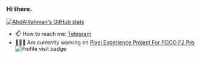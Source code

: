 ### Hi there.

[![AbdAlRahman's GitHub stats](https://github-readme-stats.vercel.app/api?username=jackson177&show_icons=true&theme=radical&hide_border=true&count_private=true&include_all_commits=true)](https://github.com/jackson177/?tab=repositories)
- 📫 How to reach me: [Telegram](https://t.me/Alhaialy_21)
- 👨🏻‍💻 Am currently working on [Pixel Experience Project For POCO F2 Pro](https://github.com/PixelExperience-Devices/device_xiaomi_lmi)
![Profile visit badge](https://komarev.com/ghpvc/?username=jackson177&style=flat&label=PROFILE+VIEWS&color=141321)
